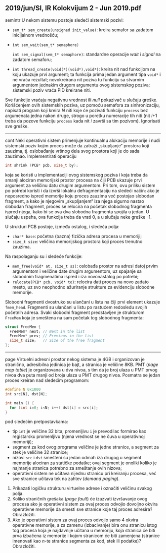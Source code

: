 2019/jun/SI, IR Kolokvijum 2 - Jun 2019.pdf
--------------------------------------------------------------------------------
semintr
U nekom sistemu postoje sledeći sistemski pozivi:

- `sem_t* sem_create(unsigned init_value)`: kreira semafor sa zadatom inicijalnom vrednošću;
- `int sem_wait(sem_t* semaphore)`

  `int sem_signal(sem_t* semaphore)`: standardne operacije *wait* i *signal* na zadatom semaforu;
- `int thread_create(void(*)(void*),void*)`: kreira nit nad funkcijom na koju ukazuje prvi argument; ta funkcija prima jedan argument tipa `void*` i ne vraća rezultat; novokreirana nit poziva tu funkciju sa stvarnim argumentom jednakim drugom argumentu ovog sistemskog poziva; sistemski poziv vraća PID kreirane niti.

Sve funkcije vraćaju negativnu vrednost ili *null* pokazivač u slučaju greške. Korišćenjem ovih
sistemskih poziva, uz pomoću semafora za sinhronizaciju, napisati program koji kreira *N* niti
koje će pozivati funkciju `process` bez argumenata jedna nakon druge, strogo u poretku
numeracije tih niti (nit *i*+1 treba da pozove funkciju `process` kada nit *i* završi sa tim
pozivom). Ignorisati sve greške.

--------------------------------------------------------------------------------
cont
Neki operativni sistem primenjuje kontinualnu alokaciju memorije i nudi sistemski poziv
kojim proces može da zatraži „skupljanje“ prostora koji zauzima, tj. oslobađanje vršnog dela
svog prostora koji je do sada zauzimao. Implementirati operaciju
```cpp
int shrink (PCB* pcb, size_t by);
```
koja se koristi u implementaciji ovog sistemskog poziva i koja treba da smanji alociran
memorijski prostor procesa na čiji PCB ukazuje prvi argument za veličinu datu drugim
argumentom. Pri tom, ovu priliku sistem po potrebi koristi i da izvrši lokalnu defragmentaciju
na sledeći način: ako je neposredno ispred memorije koju proces zauzima već postojao
slobodan fragment, a kako je njegovim „skupljanjem“  iza njega sigurno nastao slobodan
fragment, proces se relocira na početak slobodnog fragmenta ispred njega, kako bi se ova dva
slobodna fragmenta spojila u jedan. U slučaju uspeha, ova funkcija treba da vrati 0, a u slučaju
neke greške -1.

U strukturi PCB postoje, između ostalog, i sledeća polja:

- `char* base`: početna (bazna) fizička adresa procesa u memoriji;
- `size_t size`: veličina memorijskog prostora koji proces trenutno zauzima.

Na raspolaganju su i sledeće funkcije:

- `mem_free(void* at, size_t sz)`: oslobađa prostor na adresi datoj prvim
argumentom i veličine date drugim argumentom, uz spajanje sa slobodnim
fragmenatima ispred i iza novonastalog po potrebi;
- `relocate(PCB* pcb, void* to)`: relocira dati proces na novo zadato mesto, uz svo
neophodno ažuriranje strukture za evidenciju slobodne memorije.

Slobodni fragmenti dvostruko su ulančani u listu na čiji prvi element ukazuje `fmem_head`.
Fragmenti su ulančani u listu po rastućem redosledu svojih početnih adresa. Svaki slobodni
fragment predstavljen je strukturom `FreeMem` koja je smeštena na sam početak tog slobodnog
fragmenta:
```cpp
struct FreeMem {
  FreeMem* next; // Next in the list
  FreeMem* prev; // Previous in the list
  size_t size;   // Size of the free fragment
};
```

--------------------------------------------------------------------------------
page
Virtuelni adresni prostor nekog sistema je 4GB i organizovan je stranično, adresibilna jedinica
je bajt, a stranica je veličine 8KB. PMT (*page map table*) je organizovana u dva nivoa, s tim
da je broj ulaza u PMT prvog nivoa dva puta manji od broja ulaza u PMT drugog nivoa.
Posmatra se jedan proces kreiran nad sledećim programom:
```cpp
#define N 0x1000
int src[N], dst[N];

int main () {
  for (int i=0; i<N; i++) dst[i] = src[i];
}
```
pod sledećim pretpostavkama:

- tip `int` je veličine 32 bita;  promenljivu `i` je prevodilac formirao kao registarsku
promenljivu (njena vrednost se ne čuva u operativnoj memoriji);
- segment za kod ovog programa veličine je jedne stranice, a segment za stek je veličine
32 stranice;
- nizovi `src` i `dst` smešteni su jedan odmah iza drugog u segment memorije alociran za
statičke podatke;  ovaj segment je onoliki koliko je najmanje stranica potrebno za
smeštanje ovih nizova;
- operativni sistem ne učitava nijednu stranicu pri kreiranju procesa, već sve stranice
učitava tek na zahtev (*demand paging*).

1. Prikazati logičku strukturu virtuelne adrese i označiti veličinu svakog polja.
2. Koliko straničnih grešaka (*page fault*) će izazvati izvršavanje ovog procesa ako je
operativni sistem za ovaj proces odvojio dovoljno okvira operativne memorije da smesti sve
stranice koje taj proces adresira? Obrazložiti.
3. Ako je operativni sistem za ovaj proces odvojio samo 4 okvira operativne memorije, a
za zamenu (izbacivanje) bira onu stranicu istog tog procesa koja je najdavnije učitana u
memoriju, koja stranica će biti prva izbačena iz memorije i kojom stranicom će biti zamenjena
(stranice imenovati kao *n*-te stranice segmenta za kod, stek ili podatke)? Obrazložiti.
